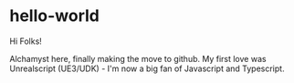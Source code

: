 # hello-world

Hi Folks!

Alchamyst here, finally making the move to github.
My first love was Unrealscript (UE3/UDK) - I'm now a big fan of Javascript and Typescript.
